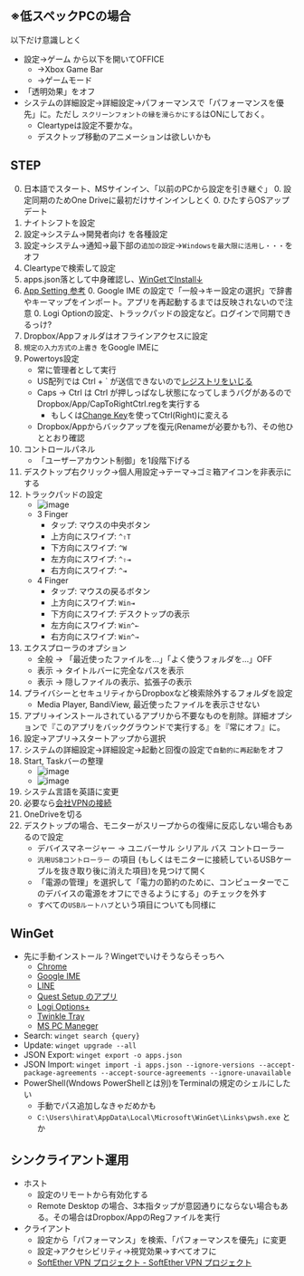 ## ※低スペックPCの場合
以下だけ意識しとく
- 設定→ゲーム から以下を開いてOFFICE
    - →Xbox Game Bar
    - →ゲームモード
- 「透明効果」をオフ
- システムの詳細設定→詳細設定→パフォーマンスで「パフォーマンスを優先」に。ただし
`スクリーンフォントの縁を滑らかにする`はONにしておく。
    - Cleartypeは設定不要かな。
    - デスクトップ移動のアニメーションは欲しいかも

## STEP
0. 日本語でスタート、MSサインイン、「以前のPCから設定を引き継ぐ」
    0. 設定同期のためOne Driveに最初だけサインインしとく
    0. ひたすらOSアップデート
0. ナイトシフトを設定
0. 設定→システム→開発者向け を各種設定
0. 設定→システム→通知→最下部の`追加の設定`→`Windowsを最大限に活用し・・・`をオフ
0. Cleartypeで検索して設定
0. apps.json落として中身確認し、[WinGetでInstall↓](#WinGet)
0. [App Setting 参考](https://github.com/psephopaiktes/dotfiles/blob/master/doc/app-setting.md)
    0. Google IME の設定で「一般→キー設定の選択」で辞書やキーマップをインポート。アプリを再起動するまでは反映されないので注意
    0. Logi Optionの設定、トラックパッドの設定など。ログインで同期できるっけ?
0. Dropbox/Appフォルダはオフラインアクセスに設定
0. `規定の入力方式の上書き` をGoogle IMEに
0. Powertoys設定
    - 常に管理者として実行
    - US配列では Ctrl + ` が送信できないので[レジストリをいじる](https://zenn.dev/hkiku482/articles/0ab2ca2cfb287c)
    - Caps → Ctrl は Ctrl が押しっぱなし状態になってしまうバグがあるのでDropbox/App/CapToRightCtrl.regを実行する
        - もしくは[Change Key](https://forest.watch.impress.co.jp/library/software/changekey/)を使ってCtrl(Right)に変える
    - Dropbox/Appからバックアップを復元(Renameが必要かも?)、その他ひととおり確認
0. コントロールパネル
    - 「ユーザーアカウント制御」を1段階下げる
0. デスクトップ右クリック→個人用設定→テーマ→ゴミ箱アイコンを非表示にする
0. トラックパッドの設定
    * ![image](https://github.com/psephopaiktes/dotfiles/assets/4294850/5a005926-ecbd-416e-9946-5f501e059528)
    * 3 Finger
        * タップ: マウスの中央ボタン
        * 上方向にスワイプ: `^⇧T`
        * 下方向にスワイプ: `^W`
        * 左方向にスワイプ: `^⇧⇥`
        * 右方向にスワイプ: `^⇥`
    * 4 Finger
        * タップ: マウスの戻るボタン
        * 上方向にスワイプ: `Win⇥`
        * 下方向にスワイプ: デスクトップの表示
        * 左方向にスワイプ: `Win^←`
        * 右方向にスワイプ: `Win^→`
0. エクスプローラのオプション
    - 全般 → 「最近使ったファイルを...」「よく使うフォルダを...」OFF
    - 表示 → タイトルバーに完全なパスを表示
    - 表示 → 隠しファイルの表示、拡張子の表示
0. プライバシーとセキュリティからDropboxなど検索除外するフォルダを設定
    - Media Player, BandiView, 最近使ったファイルを表示させない
0. アプリ→インストールされているアプリから不要なものを削除。詳細オプションで『このアプリをバックグラウンドで実行する』を『常にオフ』に。
0. 設定→アプリ→スタートアップから選択
0. システムの詳細設定→詳細設定→起動と回復の設定で`自動的に再起動`をオフ
0. Start, Taskバーの整理
    * ![image](https://github.com/psephopaiktes/dotfiles/assets/4294850/0864bfc2-713d-4ce0-925e-a379e54520b3)
    * ![image](https://github.com/psephopaiktes/dotfiles/assets/4294850/02d9316c-7157-48be-8010-217bc905a60c)
0. システム言語を英語に変更
0. 必要なら[会社VPNの接続](https://wiki.unext-info.jp/pages/viewpage.action?pageId=71448379)
0. OneDriveを切る
0. デスクトップの場合、モニターがスリープからの復帰に反応しない場合もあるので設定
    - デバイスマネージャー → ユニバーサル シリアル バス コントローラー
    - `汎用USBコントローラー` の項目 (もしくはモニターに接続しているUSBケーブルを抜き取り後に消えた項目)を見つけて開く
    - 「電源の管理」を選択して「電力の節約のために、コンピューターでこのデバイスの電源をオフにできるようにする」のチェックを外す
    - すべての`USBルートハブ`という項目についても同様に



## WinGet
- 先に手動インストール？Wingetでいけそうならそっちへ
    - [Chrome](https://www.google.com/intl/ja_jp/chrome/)
    - [Google IME](https://www.google.co.jp/ime/)
    - [LINE](https://apps.microsoft.com/store/detail/line/9WZDNCRFJ2G6)
    - [Quest Setup のアプリ](https://www.meta.com/jp/quest/setup/)
    - [Logi Options+](https://www.logicool.co.jp/ja-jp/software/logi-options-plus.html)
    - [Twinkle Tray](https://apps.microsoft.com/detail/twinkle-tray%3A-brightness-slider/9PLJWWSV01LK?hl=ja-JP&gl=US)
    - [MS PC Maneger](https://pcmanager.microsoft.com/)
- Search: `winget search {query}`
- Update: `winget upgrade --all`
- JSON Export: `winget export -o apps.json`
- JSON Import: `winget import -i apps.json --ignore-versions --accept-package-agreements --accept-source-agreements --ignore-unavailable`
- PowerShell(Wndows PowerShellとは別)をTerminalの規定のシェルにしたい
    - 手動でパス追加しなきゃだめかも
    - `C:\Users\hirat\AppData\Local\Microsoft\WinGet\Links\pwsh.exe` とか



## シンクライアント運用
- ホスト
    - 設定のリモートから有効化する
    - Remote Desktop の場合、3本指タップが意図通りにならない場合もある。その場合はDropbox/AppのRegファイルを実行
- クライアント
    - 設定から「パフォーマンス」を検索、「パフォーマンスを優先」に変更
    - 設定→アクセシビリティ→視覚効果→すべてオフに
    - [SoftEther VPN プロジェクト - SoftEther VPN プロジェクト](https://www.softether-download.com/ja.aspx?product=softether)



<!--

## WSL、Develop
1. Terminalで`wsl --install`
1. 再起動
1. ユーザー・パスを設定 Windowsと一緒にしとく。(hirat/ログオンPass)
1. `sudo apt update`→`sudo apt upgrade -y`
1. .zshrc, .git_config, .git_ignore を**WSLの**ユーザーフォルダに置いとく
    - Exploerのサイドバー`Linux`というのからいけるはず。Quick Accessにもピン留め
    - .zshrc 最後の方の行は消していい
    - `open`が使えるように、以下を.zshrcの末尾に追記
        ```
        function open() {
            if [ $# != 1 ]; then
                explorer.exe .
            else
                if [ -e $1 ]; then
                    cmd.exe /c start $(wslpath -w $1) 2> /dev/null
                else
                    echo "open: $1 : No such file or directory" 
                fi
            fi
        }
        ```
1. `sudo apt install zsh`
1. `which zsh` して、`chsh`の結果にそのパスを打つ→再起動
    - たぶん `chsh -s /usr/bin/zsh` になるはず
1. いちど `code .` するとCodeコマンドがインスコされる
1. VS CODEのターミナルが変わってなければ変更
1. https://github.com/psephopaiktes/dotfiles/blob/master/install.sh 参考に
1. Windows Terminal の設定からデフォルトシェルをWSLに

-->
